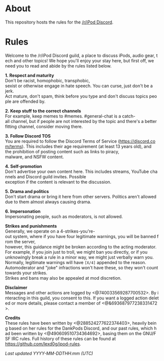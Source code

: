 # About

This repository hosts the rules for the [/r/iPod Discord](https://discord.gg/ipod).

# Rules

Welcome to the /r/iPod Discord guild, a place to discuss iPods, audio gear, tech and other topics! We hope you'll enjoy your stay here, but first off, we need you to read and abide by the rules listed below. 
  
**1. Respect and maturity**  
    Don't be racist, homophobic, transphobic, sexist or otherwise engage in hate speech. You can curse, just don't be a jerk. Act mature, don't spam, think before you type and don't discuss topics people are offended by. 

**2. Keep stuff to the correct channels**  
   For example, keep memes to #memes. #general-chat is a catch-all channel, but if people are not interested by the topic and there's a better fitting channel, consider moving there. 

**3. Follow Discord TOS**  
   You are required to follow the Discord Terms of Service (<https://discord.com/terms>). This includes their age requirement (at least 13 years old), and the prohibition of posting content such as links to piracy, malware, and NSFW content. 

**4. Self-promotion**  
   Don't advertise your own content here. This includes streams, YouTube channels and Discord guild invites. Possible exception if the content is relevant to the discussion.
  
**5. Drama and politics**  
   Don't start drama or bring it here from other servers. Politics aren't allowed due to them almost always causing drama.

**6. Impersonation**  
   Impersonating people, such as moderators, is not allowed. 
  
  
**Strikes and punishments**  
   Generally, we operate on a 4-strikes-you're-out system, where if you have four legitimate warnings, you will be banned from the server, however, this guidance might be broken according to the acting moderator.  
   For example, if you join just to troll, we might ban you directly, or if you unknowingly break a rule in a minor way, we might just verbally warn you.  
   Normally, legitimate warnings will have `[X/4]` appended to the reason. Automoderator and "joke" infractions won't have these, so they won't count towards your strikes.  
   Strikes and bans may also be appealed at mod discretion.

**Disclaimer**   
   Messages and other actions are logged by <@740033569287700532>. By interacting in this guild, you consent to this. If you want a logged action deleted or more details, please contact a member of <@&693687977238331472>.

**Credits**  
   These rules have been written by <@288524277622374403>, heavily being based on her rules for the DankPods Discord, and our past rules, which had been written by <@490609510734364692>, basing them on the GNU/FSF IRC rules. Full history of these rules can be found at <https://github.com/lexd0g/ipod-rules>.

*Last updated YYYY-MM-DDTHH:mm (UTC)*